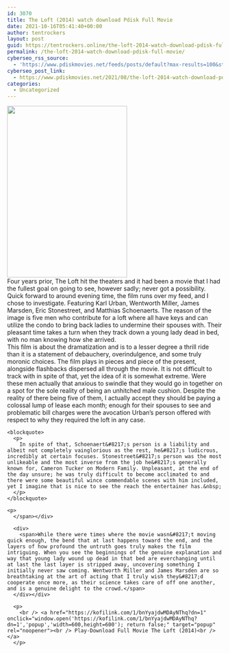 ```yaml
---
id: 3070
title: The Loft (2014) watch download Pdisk Full Movie
date: 2021-10-16T05:41:40+00:00
author: tentrockers
layout: post
guid: https://tentrockers.online/the-loft-2014-watch-download-pdisk-full-movie/
permalink: /the-loft-2014-watch-download-pdisk-full-movie/
cyberseo_rss_source:
  - 'https://www.pdiskmovies.net/feeds/posts/default?max-results=100&start-index=901'
cyberseo_post_link:
  - https://www.pdiskmovies.net/2021/08/the-loft-2014-watch-download-pdisk-full.html
categories:
  - Uncategorized
---
```

<div class="separator">
  <a href="https://1.bp.blogspot.com/-wsvw1Kj_ORo/YSDMFT6LngI/AAAAAAAAajI/uVTAwPB8v0gL24_hibWbojWFQzEfFaAPQCLcBGAsYHQ/s1500/The%2BLoft%2B%25282014%2529%2Bwatch%2Bdownload%2BPdisk%2BFull%2BMovie1.jpg"><img loading="lazy" border="0" data-original-height="1500" data-original-width="1051" height="400" src="https://1.bp.blogspot.com/-wsvw1Kj_ORo/YSDMFT6LngI/AAAAAAAAajI/uVTAwPB8v0gL24_hibWbojWFQzEfFaAPQCLcBGAsYHQ/w280-h400/The%2BLoft%2B%25282014%2529%2Bwatch%2Bdownload%2BPdisk%2BFull%2BMovie1.jpg" width="280" /></a>
</div>



<div>
  <div>
    <span>Four years prior, The Loft hit the theaters and it had been a movie that I had the fullest goal on going to see, however sadly; never got a possibility. Quick forward to around evening time, the film runs over my feed, and I chose to investigate. Featuring Karl Urban, Wentworth Miller, James Marsden, Eric Stonestreet, and Matthias Schoenaerts. The reason of the image is five men who contribute for a loft where all have keys and can utilize the condo to bring back ladies to undermine their spouses with. Their pleasant time takes a turn when they track down a young lady dead in bed, with no man knowing how she arrived.&nbsp;</span>
  </div>
  
  <div>
    <span>This film is about the dramatization and is to a lesser degree a thrill ride than it is a statement of debauchery, overindulgence, and some truly moronic choices. The film plays in pieces and piece of the present, alongside flashbacks dispersed all through the movie. It is not difficult to track with in spite of that, yet the idea of it is somewhat extreme. Were these men actually that anxious to swindle that they would go in together on a spot for the sole reality of being an unhitched male cushion. Despite the reality of there being five of them, I actually accept they should be paying a colossal lump of lease each month; enough for their spouses to see and problematic bill charges were the avocation Urban&#8217;s person offered with respect to why they required the loft in any case.&nbsp;</span>
  </div>
  
  <div>
    <span></p> 
    
    <blockquote>
      <p>
        In spite of that, Schoenaert&#8217;s person is a liability and albeit not completely vainglorious as the rest, he&#8217;s ludicrous, incredibly at certain focuses. Stonestreet&#8217;s person was the most unlikeable and the most inverse from the job he&#8217;s generally known for, Cameron Tucker on Modern Family. Unpleasant, at the end of the day unsure; he was truly difficult to become acclimated to and there were some beautiful wince commendable scenes with him included, yet I imagine that is nice to see the reach the entertainer has.&nbsp;
      </p>
    </blockquote>
    
    <p>
      </span></div> 
      
      <div>
        <span>While there were times where the movie wasn&#8217;t moving quick enough, the bend that at last happens toward the end, and the layers of how profound the untruth goes truly makes the film intriguing. When you see the beginnings of the genuine explanation and way that young lady wound up dead in that bed are everchanging until at last the last layer is stripped away, uncovering something I initially never saw coming. Wentworth Miller and James Marsden are so breathtaking at the art of acting that I truly wish they&#8217;d cooperate once more, as their science takes care of off one another, and is a genuine delight to the crowd.</span>
      </div></div> 
      
      <p>
        <br /> <a href="https://kofilink.com/1/bnYyajdwMDAyNThq?dn=1" onclick="window.open('https://kofilink.com/1/bnYyajdwMDAyNThq?dn=1','popup','width=600,height=600'); return false;" target="popup" rel="noopener"><br /> Play-Download Full Movie The Loft (2014)<br /> </a>
      </p>